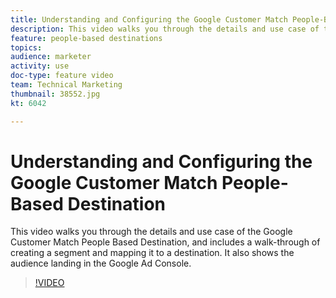 ```yaml
---
title: Understanding and Configuring the Google Customer Match People-Based Destination
description: This video walks you through the details and use case of the Google Customer Match People Based Destination, and includes a walkthrough of creating a segment and mapping it to a destination. It also shows the audience landing in the Google Ad Console.
feature: people-based destinations
topics: 
audience: marketer
activity: use
doc-type: feature video
team: Technical Marketing
thumbnail: 38552.jpg
kt: 6042

---
```


# Understanding and Configuring the Google Customer Match People-Based Destination

This video walks you through the details and use case of the Google Customer Match People Based Destination, and includes a walk-through of creating a segment and mapping it to a destination. It also shows the audience landing in the Google Ad Console.

>[!VIDEO](https://video.tv.adobe.com/v/38552/?quality=12&learn=on)

